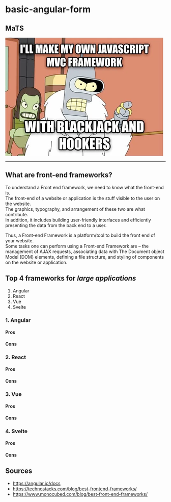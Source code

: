 # basic-angular-form

## MaTS 

![img.png](images/meme.png)

---

## What are front-end frameworks?

To understand a Front end framework, we need to know what the front-end is.  
The front-end of a website or application is the stuff visible to the user on the website.  
The graphics, typography, and arrangement of these two are what contribute.  
In addition, it includes building user-friendly interfaces and efficiently presenting the data from the back end to a user.

Thus, a Front-end Framework is a platform/tool to build the front end of your website.  
Some tasks one can perform using a Front-end Framework are – the management of AJAX requests, associating data with The Document object Model (DOM) elements, defining a file structure, and styling of components on the website or application.

## Top 4 frameworks for *large applications*

1. Angular
2. React
3. Vue
4. Svelte

### 1. Angular

#### Pros



#### Cons



### 2. React



#### Pros



#### Cons



### 3. Vue



#### Pros



#### Cons



### 4. Svelte



#### Pros



#### Cons



## Sources

- https://angular.io/docs
- https://technostacks.com/blog/best-frontend-frameworks/
- https://www.monocubed.com/blog/best-front-end-frameworks/